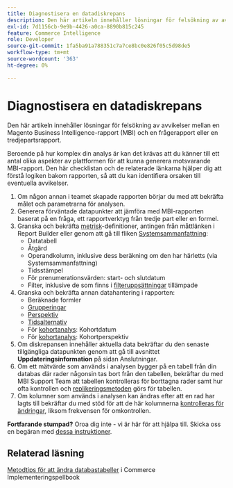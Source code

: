 ```yaml
---
title: Diagnostisera en datadiskrepans
description: Den här artikeln innehåller lösningar för felsökning av avvikelser mellan en Magento Business Intelligence-rapport (MBI) och en frågerapport eller en tredjepartsrapport.
exl-id: 7d1156cb-9e9b-4426-a0ca-8890b815c245
feature: Commerce Intelligence
role: Developer
source-git-commit: 1fa5ba91a788351c7a7ce8bc0e826f05c5d98de5
workflow-type: tm+mt
source-wordcount: '363'
ht-degree: 0%

---
```


# Diagnostisera en datadiskrepans

Den här artikeln innehåller lösningar för felsökning av avvikelser mellan en Magento Business Intelligence-rapport (MBI) och en frågerapport eller en tredjepartsrapport.

Beroende på hur komplex din analys är kan det krävas att du känner till ett antal olika aspekter av plattformen för att kunna generera motsvarande MBI-rapport. Den här checklistan och de relaterade länkarna hjälper dig att förstå logiken bakom rapporten, så att du kan identifiera orsaken till eventuella avvikelser.

1. Om någon annan i teamet skapade rapporten börjar du med att bekräfta målet och parametrarna för analysen.
1. Generera förväntade datapunkter att jämföra med MBI-rapporten baserat på en fråga, ett rapportverktyg från tredje part eller en formel.
1. Granska och bekräfta [metrisk](https://experienceleague.adobe.com/docs/commerce-business-intelligence/mbi/build/reports/ess-manage-data-metrics.html?lang=sv-SE)-definitioner, antingen från måttlänken i Report Builder eller genom att gå till fliken [Systemsammanfattning](https://support.magento.com/hc/en-us/articles/360016730971-Understand-View-definitions-of-metrics-filters-columns-and-column-references-in-the-System-Summary):
   * Datatabell
   * Åtgärd
   * Operandkolumn, inklusive dess beräkning om den har härletts (via Systemsammanfattning)
   * Tidsstämpel
   * För prenumerationsvärden: start- och slutdatum
   * Filter, inklusive de som finns i [filteruppsättningar](https://experienceleague.adobe.com/docs/commerce-business-intelligence/mbi/build/reports/ess-manage-data-filters.html?lang=sv-SE) tillämpade
1. Granska och bekräfta annan datahantering i rapporten:
   * Beräknade formler
   * [Grupperingar](https://experienceleague.adobe.com/docs/commerce-business-intelligence/mbi/tutorials/using-visual-report-builder.html?lang=sv-SE#groupby)
   * [Perspektiv](https://experienceleague.adobe.com/docs/commerce-business-intelligence/mbi/tutorials/using-visual-report-builder.html?lang=sv-SE)
   * [Tidsalternativ](https://experienceleague.adobe.com/docs/commerce-business-intelligence/mbi/tutorials/using-visual-report-builder.html?lang=sv-SE)
   * För [kohortanalys](https://support.magento.com/hc/en-us/articles/360016504632-Create-cohort-analysis): Kohortdatum
   * För [kohortanalys](https://support.magento.com/hc/en-us/articles/360016504632-Create-cohort-analysis): Kohortperspektiv
1. Om diskrepansen innehåller aktuella data bekräftar du den senaste tillgängliga datapunkten genom att gå till avsnittet **Uppdateringsinformation** på sidan Anslutningar.
1. Om ett mätvärde som används i analysen bygger på en tabell från din databas där rader någonsin tas bort från den tabellen, bekräftar du med MBI Support Team att tabellen kontrolleras för borttagna rader samt hur ofta kontrollen och [replikeringsmetoden](https://experienceleague.adobe.com/docs/commerce-business-intelligence/mbi/best-practices/data/opt-db-analysis.html?lang=sv-SE) görs för tabellen.
1. Om kolumner som används i analysen kan ändras efter att en rad har lagts till bekräftar du med stöd för att de här kolumnerna [kontrolleras för ändringar](https://experienceleague.adobe.com/docs/commerce-business-intelligence/mbi/analyze/warehouse-manager/cfg-data-rechecks.html?lang=sv-SE), liksom frekvensen för omkontrollen.

**Fortfarande stumpad?** Oroa dig inte - vi är här för att hjälpa till. Skicka oss en begäran med [dessa instruktioner](/help/troubleshooting/miscellaneous/mbi-data-discrepancies.md).

## Relaterad läsning

[Metodtips för att ändra databastabeller](https://experienceleague.adobe.com/sv/docs/commerce-operations/implementation-playbook/best-practices/development/modifying-core-and-third-party-tables#why-adobe-recommends-avoiding-modifications) i Commerce Implementeringspellbook
